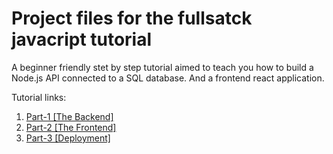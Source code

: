 # Project files for the fullsatck javacript tutorial

A beginner friendly stet by step tutorial aimed to teach you how to build a Node.js API connected to a SQL database. And a frontend react application.

Tutorial links:

1. [Part-1 [The Backend]](https://hassansaleh.info/p/5)
2. [Part-2 [The Frontend]](https://hassansaleh.info/p/6)
3. [Part-3 [Deployment]](https://hassansaleh.info/p/7)